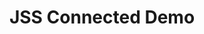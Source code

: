 ---
title: 'JSS Connected Demo'
description: 'Unlock the full potential of Sitecore with JSS in a live demo environment.'
hasSubPageNav: true
hasInPageNav: false
pageType: childoverview
---